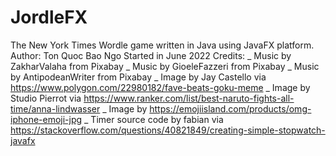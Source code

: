 # JordleFX
The New York Times Wordle game written in Java using JavaFX platform. 
Author: Ton Quoc Bao Ngo
Started in June 2022
Credits: 
_ Music by ZakharValaha from Pixabay
_ Music by GioeleFazzeri from Pixabay
_ Music by AntipodeanWriter from Pixabay
_ Image by Jay Castello via https://www.polygon.com/22980182/fave-beats-goku-meme
_ Image by Studio Pierrot via https://www.ranker.com/list/best-naruto-fights-all-time/anna-lindwasser
_ Image by https://emojiisland.com/products/omg-iphone-emoji-jpg
_ Timer source code by fabian via https://stackoverflow.com/questions/40821849/creating-simple-stopwatch-javafx 
